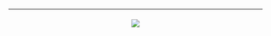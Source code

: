 ***
</h4> 
<h5 align="center">
<img src="https://i.pinimg.com/564x/3d/c3/c4/3dc3c4d6e47e8d19f22263cccf62f554.jpg"/>

</h5> 

<h5 align="center">
  

